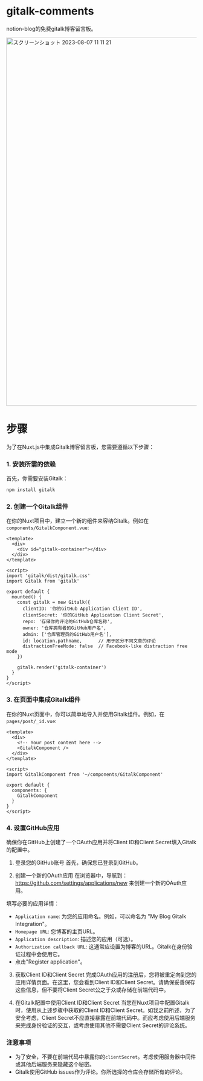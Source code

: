 # gitalk-comments
notion-blog的免费gitalk博客留言板。

<img width="973" alt="スクリーンショット 2023-08-07 11 11 21" src="https://github.com/mooncat126/gitalk-comments/assets/112956463/943d8a74-5959-4fbf-944f-84047a6f6264">

# 步骤
为了在Nuxt.js中集成Gitalk博客留言板，您需要遵循以下步骤：

### 1. 安装所需的依赖

首先，你需要安装Gitalk：

```bash
npm install gitalk
```

### 2. 创建一个Gitalk组件

在你的Nuxt项目中，建立一个新的组件来容纳Gitalk。例如在 `components/GitalkComponent.vue`:

```vue
<template>
  <div>
    <div id="gitalk-container"></div>
  </div>
</template>

<script>
import 'gitalk/dist/gitalk.css'
import Gitalk from 'gitalk'

export default {
  mounted() {
    const gitalk = new Gitalk({
      clientID: '你的GitHub Application Client ID',
      clientSecret: '你的GitHub Application Client Secret',
      repo: '存储你的评论的GitHub仓库名称',
      owner: '仓库拥有者的GitHub用户名',
      admin: ['仓库管理员的GitHub用户名'],
      id: location.pathname,      // 用于区分不同文章的评论
      distractionFreeMode: false  // Facebook-like distraction free mode
    })
    
    gitalk.render('gitalk-container')
  }
}
</script>
```

### 3. 在页面中集成Gitalk组件

在你的Nuxt页面中，你可以简单地导入并使用Gitalk组件。例如，在 `pages/post/_id.vue`:

```vue
<template>
  <div>
    <!-- Your post content here -->
    <GitalkComponent />
  </div>
</template>

<script>
import GitalkComponent from '~/components/GitalkComponent'

export default {
  components: {
    GitalkComponent
  }
}
</script>
```

### 4. 设置GitHub应用

确保你在GitHub上创建了一个OAuth应用并将Client ID和Client Secret填入Gitalk的配置中。

1. 登录您的GitHub账号
首先，确保您已登录到GitHub。

2. 创建一个新的OAuth应用
在浏览器中，导航到：https://github.com/settings/applications/new 来创建一个新的OAuth应用。

填写必要的应用详情：

- `Application name`: 为您的应用命名。例如，可以命名为 "My Blog Gitalk Integration"。
- `Homepage URL`: 您博客的主页URL。
- `Application description`: 描述您的应用（可选）。
- `Authorization callback URL`: 这通常应设置为博客的URL。Gitalk在身份验证过程中会使用它。
- 点击"Register application"。


3. 获取Client ID和Client Secret
完成OAuth应用的注册后，您将被重定向到您的应用详情页面。在这里，您会看到Client ID和Client Secret。请确保妥善保存这些信息，但不要将Client Secret公之于众或存储在前端代码中。

4. 在Gitalk配置中使用Client ID和Client Secret
当您在Nuxt项目中配置Gitalk时，使用从上述步骤中获取的Client ID和Client Secret。如我之前所述，为了安全考虑，Client Secret不应直接暴露在前端代码中。而应考虑使用后端服务来完成身份验证的交互，或考虑使用其他不需要Client Secret的评论系统。

### 注意事项

- 为了安全，不要在前端代码中暴露你的`clientSecret`。考虑使用服务器中间件或其他后端服务来隐藏这个秘密。
- Gitalk使用GitHub issues作为评论。你所选择的仓库会存储所有的评论。
